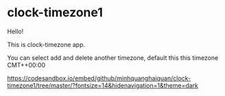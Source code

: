 # clock-timezone1
Hello!

This is clock-timezone app. 

You can select add and delete another timezone, default this this timezone CMT++00:00

https://codesandbox.io/embed/github/minhquanghaiquan/clock-timezone1/tree/master/?fontsize=14&hidenavigation=1&theme=dark
